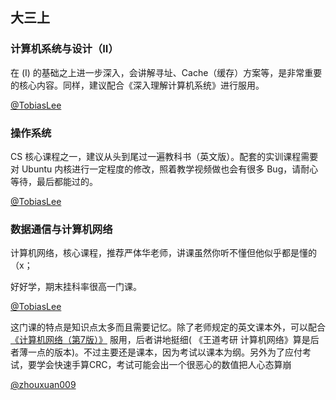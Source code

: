 ## 大三上

### 计算机系统与设计（ⅠI）

在 (I) 的基础之上进一步深入，会讲解寻址、Cache（缓存）方案等，是非常重要的核心内容。同样，建议配合《深入理解计算机系统》进行服用。

[@TobiasLee](https://github.com/TobiasLee)

### 操作系统

CS 核心课程之一，建议从头到尾过一遍教科书（英文版）。配套的实训课程需要对 Ubuntu 内核进行一定程度的修改，照着教学视频做也会有很多 Bug，请耐心等待，最后都能过的。

[@TobiasLee](https://github.com/TobiasLee)

### 数据通信与计算机网络

计算机网络，核心课程，推荐严体华老师，讲课虽然你听不懂但他似乎都是懂的（x；

好好学，期末挂科率很高一门课。

[@TobiasLee](https://github.com/TobiasLee)

这门课的特点是知识点太多而且需要记忆。除了老师规定的英文课本外，可以配合[《计算机网络（第7版）》](https://book.douban.com/subject/26960678/) 服用，后者讲地挺细( 《王道考研 计算机网络》算是后者薄一点的版本)。不过主要还是课本，因为考试以课本为纲。另外为了应付考试，要学会快速手算CRC，考试可能会出一个很恶心的数值把人心态算崩

[@zhouxuan009](https://github.com/zhouxuan009)

